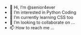 - 👋 Hi, I’m @senior4ever
- 👀 I’m interested in Python Coding
- 🌱 I’m currently learning CSS too
- 💞️ I’m looking to collaborate on ...
- 📫 How to reach me ...

<!---
senior4ever/senior4ever is a ✨ special ✨ repository because its `README.md` (this file) appears on your GitHub profile.
You can click the Preview link to take a look at your changes.
--->
